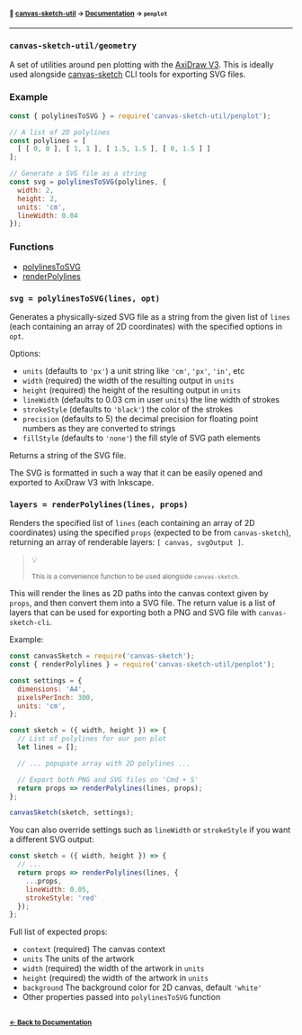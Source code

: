 #### <sup>:closed_book: [canvas-sketch-util](../README.md) → [Documentation](./README.md) → `penplot`</sup>

---

### `canvas-sketch-util/geometry`

A set of utilities around pen plotting with the [AxiDraw V3](https://shop.evilmadscientist.com/productsmenu/846). This is ideally used alongside [canvas-sketch](https://github.com/mattdesl/canvas-sketch) CLI tools for exporting SVG files.

### Example

```js
const { polylinesToSVG } = require('canvas-sketch-util/penplot');

// A list of 2D polylines
const polylines = [
  [ [ 0, 0 ], [ 1, 1 ], [ 1.5, 1.5 ], [ 0, 1.5 ] ]
];

// Generate a SVG file as a string
const svg = polylinesToSVG(polylines, {
  width: 2,
  height: 2,
  units: 'cm',
  lineWidth: 0.04
});
```

### Functions

- [polylinesToSVG](#polylinesToSVG)
- [renderPolylines](#renderPolylines)

<a name="polylinesToSVG"></a>

### `svg = polylinesToSVG(lines, opt)`

Generates a physically-sized SVG file as a string from the given list of `lines` (each containing an array of 2D coordinates) with the specified options in `opt`.

Options:

- `units` (defaults to `'px'`) a unit string like `'cm'`, `'px'`, `'in'`, etc
- `width` (required) the width of the resulting output in `units`
- `height` (required) the height of the resulting output in `units`
- `lineWidth` (defaults to 0.03 cm in user `units`) the line width of strokes
- `strokeStyle` (defaults to `'black'`) the color of the strokes
- `precision` (defaults to 5) the decimal precision for floating point numbers as they are converted to strings
- `fillStyle` (defaults to `'none'`) the fill style of SVG path elements

Returns a string of the SVG file.

The SVG is formatted in such a way that it can be easily opened and exported to AxiDraw V3 with Inkscape.

<a name="renderPolylines"></a>

### `layers = renderPolylines(lines, props)`

Renders the specified list of `lines` (each containing an array of 2D coordinates) using the specified `props` (expected to be from `canvas-sketch`), returning an array of renderable layers: `[ canvas, svgOutput ]`.

> :bulb: 
> 
> <sup>This is a convenience function to be used alongside `canvas-sketch`.</sup>

This will render the lines as 2D paths into the canvas context given by `props`, and then convert them into a SVG file. The return value is a list of layers that can be used for exporting both a PNG and SVG file with `canvas-sketch-cli`.

Example:

```js
const canvasSketch = require('canvas-sketch');
const { renderPolylines } = require('canvas-sketch-util/penplot');

const settings = {
  dimensions: 'A4',
  pixelsPerInch: 300,
  units: 'cm',
};

const sketch = ({ width, height }) => {
  // List of polylines for our pen plot
  let lines = [];

  // ... popupate array with 2D polylines ...

  // Export both PNG and SVG files on 'Cmd + S'
  return props => renderPolylines(lines, props);
};

canvasSketch(sketch, settings);
```

You can also override settings such as `lineWidth` or `strokeStyle` if you want a different SVG output:

```js
const sketch = ({ width, height }) => {
  // ...
  return props => renderPolylines(lines, {
    ...props,
    lineWidth: 0.05,
    strokeStyle: 'red'
  });
};
```

Full list of expected props:

- `context` (required) The canvas context
- `units` The units of the artwork
- `width` (required) the width of the artwork in `units`
- `height` (required) the width of the artwork in `units`
- `background` The background color for 2D canvas, default `'white'`
- Other properties passed into `polylinesToSVG` function

## 

#### <sup>[← Back to Documentation](./README.md)